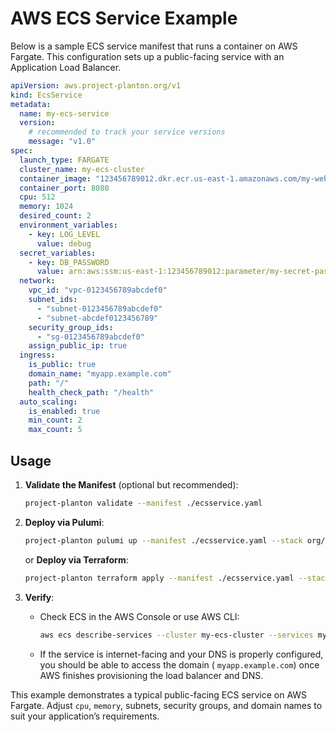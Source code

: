 # AWS ECS Service Example

Below is a sample ECS service manifest that runs a container on AWS Fargate. This configuration sets up a public-facing
service with an Application Load Balancer.

```yaml
apiVersion: aws.project-planton.org/v1
kind: EcsService
metadata:
  name: my-ecs-service
  version:
    # recommended to track your service versions
    message: "v1.0"
spec:
  launch_type: FARGATE
  cluster_name: my-ecs-cluster
  container_image: "123456789012.dkr.ecr.us-east-1.amazonaws.com/my-webapp:latest"
  container_port: 8080
  cpu: 512
  memory: 1024
  desired_count: 2
  environment_variables:
    - key: LOG_LEVEL
      value: debug
  secret_variables:
    - key: DB_PASSWORD
      value: arn:aws:ssm:us-east-1:123456789012:parameter/my-secret-pass
  network:
    vpc_id: "vpc-0123456789abcdef0"
    subnet_ids:
      - "subnet-0123456789abcdef0"
      - "subnet-abcdef0123456789"
    security_group_ids:
      - "sg-0123456789abcdef0"
    assign_public_ip: true
  ingress:
    is_public: true
    domain_name: "myapp.example.com"
    path: "/"
    health_check_path: "/health"
  auto_scaling:
    is_enabled: true
    min_count: 2
    max_count: 5
```

## Usage

1. **Validate the Manifest** (optional but recommended):
   ```bash
   project-planton validate --manifest ./ecsservice.yaml
   ```

2. **Deploy via Pulumi**:
   ```bash
   project-planton pulumi up --manifest ./ecsservice.yaml --stack org/project/stack
   ```
   or **Deploy via Terraform**:
   ```bash
   project-planton terraform apply --manifest ./ecsservice.yaml --stack org/project/stack
   ```

3. **Verify**:
    - Check ECS in the AWS Console or use AWS CLI:
      ```bash
      aws ecs describe-services --cluster my-ecs-cluster --services my-ecs-service
      ```
    - If the service is internet-facing and your DNS is properly configured, you should be able to access the domain (
      `myapp.example.com`) once AWS finishes provisioning the load balancer and DNS.

This example demonstrates a typical public-facing ECS service on AWS Fargate. Adjust `cpu`, `memory`, subnets, security
groups, and domain names to suit your application’s requirements.
